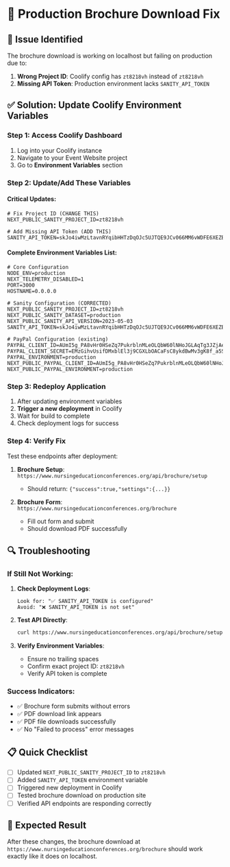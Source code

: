 # 🔧 Production Brochure Download Fix

## 🚨 **Issue Identified**
The brochure download is working on localhost but failing on production due to:
1. **Wrong Project ID**: Coolify config has `zt8218vh` instead of `zt8218vh`
2. **Missing API Token**: Production environment lacks `SANITY_API_TOKEN`

## ✅ **Solution: Update Coolify Environment Variables**

### **Step 1: Access Coolify Dashboard**
1. Log into your Coolify instance
2. Navigate to your Event Website project
3. Go to **Environment Variables** section

### **Step 2: Update/Add These Variables**

#### **Critical Updates:**
```env
# Fix Project ID (CHANGE THIS)
NEXT_PUBLIC_SANITY_PROJECT_ID=zt8218vh

# Add Missing API Token (ADD THIS)
SANITY_API_TOKEN=skJo4iwMzLtavnRYqibHHTzDqOJc5UJTQE9JCv066MM6vWDFE6XEZBnV2XZTzbxE8BKTawmfQhPE2ZPwrLNP7CokAwUlJN5VeQWLuUiLFeZQfyiXeDdkAShynpyk1v4jWmcNAZDvph2QCuCFcJko5q0XAf123nDHp9VF4oRr7NnJh1NkEa6V
```

#### **Complete Environment Variables List:**
```env
# Core Configuration
NODE_ENV=production
NEXT_TELEMETRY_DISABLED=1
PORT=3000
HOSTNAME=0.0.0.0

# Sanity Configuration (CORRECTED)
NEXT_PUBLIC_SANITY_PROJECT_ID=zt8218vh
NEXT_PUBLIC_SANITY_DATASET=production
NEXT_PUBLIC_SANITY_API_VERSION=2023-05-03
SANITY_API_TOKEN=skJo4iwMzLtavnRYqibHHTzDqOJc5UJTQE9JCv066MM6vWDFE6XEZBnV2XZTzbxE8BKTawmfQhPE2ZPwrLNP7CokAwUlJN5VeQWLuUiLFeZQfyiXeDdkAShynpyk1v4jWmcNAZDvph2QCuCFcJko5q0XAf123nDHp9VF4oRr7NnJh1NkEa6V

# PayPal Configuration (existing)
PAYPAL_CLIENT_ID=AUmI5g_PA8vHr0HSeZq7PukrblnMLeOLQbW60lNHoJGLAqTg3JZjAeracZmAh1WSuuqmZnUIJxLdzGXc
PAYPAL_CLIENT_SECRET=EMzGihvUsifDMxblEl3j9CGXLbOACaFsC8ykdBwMv3gK8f_a5S7NulJ9sSqe4atrt2d_2bCo7TBZ6x01
PAYPAL_ENVIRONMENT=production
NEXT_PUBLIC_PAYPAL_CLIENT_ID=AUmI5g_PA8vHr0HSeZq7PukrblnMLeOLQbW60lNHoJGLAqTg3JZjAeracZmAh1WSuuqmZnUIJxLdzGXc
NEXT_PUBLIC_PAYPAL_ENVIRONMENT=production
```

### **Step 3: Redeploy Application**
1. After updating environment variables
2. **Trigger a new deployment** in Coolify
3. Wait for build to complete
4. Check deployment logs for success

### **Step 4: Verify Fix**
Test these endpoints after deployment:

1. **Brochure Setup**: `https://www.nursingeducationconferences.org/api/brochure/setup`
   - Should return: `{"success":true,"settings":{...}}`

2. **Brochure Form**: `https://www.nursingeducationconferences.org/brochure`
   - Fill out form and submit
   - Should download PDF successfully

## 🔍 **Troubleshooting**

### **If Still Not Working:**

1. **Check Deployment Logs**:
   ```
   Look for: "✅ SANITY_API_TOKEN is configured"
   Avoid: "❌ SANITY_API_TOKEN is not set"
   ```

2. **Test API Directly**:
   ```bash
   curl https://www.nursingeducationconferences.org/api/brochure/setup
   ```

3. **Verify Environment Variables**:
   - Ensure no trailing spaces
   - Confirm exact project ID: `zt8218vh`
   - Verify API token is complete

### **Success Indicators:**
- ✅ Brochure form submits without errors
- ✅ PDF download link appears
- ✅ PDF file downloads successfully
- ✅ No "Failed to process" error messages

## 📋 **Quick Checklist**
- [ ] Updated `NEXT_PUBLIC_SANITY_PROJECT_ID` to `zt8218vh`
- [ ] Added `SANITY_API_TOKEN` environment variable
- [ ] Triggered new deployment in Coolify
- [ ] Tested brochure download on production site
- [ ] Verified API endpoints are responding correctly

## 🎯 **Expected Result**
After these changes, the brochure download at `https://www.nursingeducationconferences.org/brochure` should work exactly like it does on localhost.
